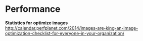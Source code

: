 # Performance

**Statistics for optimize images**
http://calendar.perfplanet.com/2014/images-are-king-an-image-optimization-checklist-for-everyone-in-your-organization/
